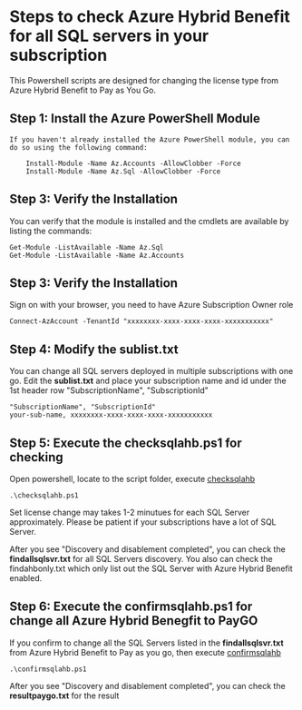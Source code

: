 # Steps to check Azure Hybrid Benefit for all SQL servers in your subscription
This Powershell scripts are designed for changing the license type from Azure Hybrid Benefit to Pay as You Go.


##  Step 1: Install the Azure PowerShell Module
    If you haven't already installed the Azure PowerShell module, you can do so using the following command:
```
    Install-Module -Name Az.Accounts -AllowClobber -Force
    Install-Module -Name Az.Sql -AllowClobber -Force
```

##  Step 3: Verify the Installation
You can verify that the module is installed and the cmdlets are available by listing the commands:
```
Get-Module -ListAvailable -Name Az.Sql
Get-Module -ListAvailable -Name Az.Accounts
```   

##  Step 3: Verify the Installation
Sign on with your browser, you need to have Azure Subscription Owner role

```
Connect-AzAccount -TenantId "xxxxxxxx-xxxx-xxxx-xxxx-xxxxxxxxxxx"
``` 

##  Step 4: Modify the sublist.txt
You can change all SQL servers deployed in multiple subscriptions with one go. Edit the **sublist.txt** and place your subscription name and id under the 1st header row "SubscriptionName", "SubscriptionId"
```
"SubscriptionName", "SubscriptionId"
your-sub-name, xxxxxxxx-xxxx-xxxx-xxxx-xxxxxxxxxxx
```  

##  Step 5: Execute the checksqlahb.ps1 for checking
Open powershell, locate to the script folder, execute  [checksqlahb](\checksqlahb.ps1)
``` 
.\checksqlahb.ps1
``` 

Set license change may takes 1-2 minutues for each SQL Server approximately. Please be patient if your subscriptions have a lot of SQL Server.

After you see "Discovery and disablement completed", you can check the **findallsqlsvr.txt** for all SQL Servers discovery. You also can check the findahbonly.txt which only list out the SQL Server with Azure Hybrid Benefit enabled.    

##  Step 6: Execute the confirmsqlahb.ps1 for change all Azure Hybrid Benegfit to PayGO
If you confirm to change all the SQL Servers listed in the **findallsqlsvr.txt** from Azure Hybrid Benefit to Pay as you go, then execute  [confirmsqlahb](\confirmsqlahb.ps1)

``` 
.\confirmsqlahb.ps1
``` 

After you see "Discovery and disablement completed", you can check the **resultpaygo.txt** for the result